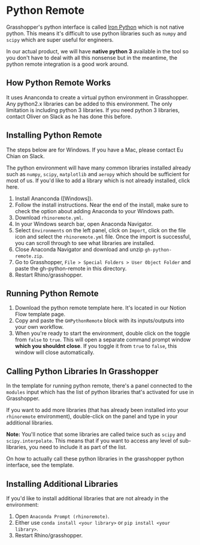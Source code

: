 # Python Remote

Grasshopper's python interface is called [Iron Python](https://ironpython.net/) which is not native python. This means it's difficult to use python libraries such as `numpy` and `scipy` which are super useful for engineers.

In our actual product, we will have **native python 3** available in the tool so you don't have to deal with all this nonsense but in the meantime, the python remote integration is a good work around.

## How Python Remote Works

It uses Ananconda to create a virtual python environment in Grasshopper. Any python2.x libraries can be added to this environment. The only limitation is including python 3 libraries. If you need python 3 libraries, contact Oliver on Slack as he has done this before.

## Installing Python Remote

The steps below are for Windows. If you have a Mac, please contact Eu Chian on Slack.

The python environment will have many common libraries installed already such as `numpy`, `scipy`, `matplotlib` and `aeropy` which should be sufficient for most of us. If you'd like to add a library which is not already installed, click here.

1. Install Ananconda ([Windows]).
2. Follow the install instructions. Near the end of the install, make sure to check the option about adding Anaconda to your Windows path.
3. Download `rhinoremote.yml`.
4. In your Windows search bar, open Anaconda Navigator.
5. Select `Environments` on the left panel, click on `Import`, click on the file icon and select the `rhinoremote.yml` file. Once the import is successful, you can scroll through to see what libraries are installed.
6. Close Anaconda Navigator and download and unzip `gh-python-remote.zip`.
7. Go to Grasshopper, `File > Special Folders > User Object Folder` and paste the gh-python-remote in this directory.
8. Restart Rhino/grasshopper.

## Running Python Remote

1. Download the python remote template here. It's located in our Notion Flow template page.
2. Copy and paste the `GHPythonRemote` block with its inputs/outputs into your own workflow.
3. When you're ready to start the environment, double click on the toggle from `false` to `true`. This will open a separate command prompt window **which you shouldnt close**. If you toggle it from `true` to `false`, this window will close automatically.

## Calling Python Libraries In Grasshopper

In the template for running python remote, there's a panel connected to the `modules` input which has the list of python libraries that's activated for use in Grasshopper.

If you want to add more libraries (that has already been installed into your `rhinoremote` environment), double-click on the panel and type in your additional libraries.

**Note:** You'll notice that some libraries are called twice such as `scipy` and `scipy.interpolate`. This means that if you want to access any level of sub-libraries, you need to include it as part of the list.

On how to actually call these python libraries in the grasshopper python interface, see the template.

## Installing Additional Libraries

If you'd like to install additional libraries that are not already in the environment:

1. Open `Anaconda Prompt (rhinoremote)`.
2. Either use `conda install <your library>` or `pip install <your library>`.
3. Restart Rhino/grasshopper.

